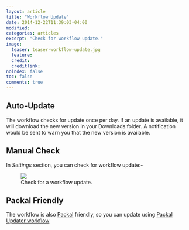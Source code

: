 ```yaml
---
layout: article
title: "Workflow Update"
date: 2014-12-22T11:39:03-04:00
modified:
categories: articles
excerpt: "Check for workflow update."
image:
  teaser: teaser-workflow-update.jpg
  feature:
  credit: 
  creditlink:
noindex: false
toc: false
comments: true
---
```



## Auto-Update

The workflow checks for update once per day.
If an update is available, it will download the new version in your Downloads folder.
A notification would be sent to warn you that the new version is available.

## Manual Check

In *Settings* section, you can check for workflow update:-

<figure>
	<img src="{{ site.url }}/images/check_workflow_update.gif"></a>
	<figcaption>Check for a workflow update.</figcaption>
</figure>

## Packal Friendly

The workflow is also [Packal](http://www.packal.org) friendly, so you can update using [Packal Updater workflow](http://www.packal.org/workflow/packal-updater)